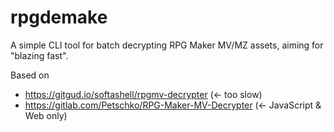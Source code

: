 # rpgdemake

A simple CLI tool for batch decrypting RPG Maker MV/MZ assets,
aiming for "blazing fast".

Based on

- https://gitgud.io/softashell/rpgmv-decrypter (<- too slow)
- https://gitlab.com/Petschko/RPG-Maker-MV-Decrypter (<- JavaScript & Web only)
